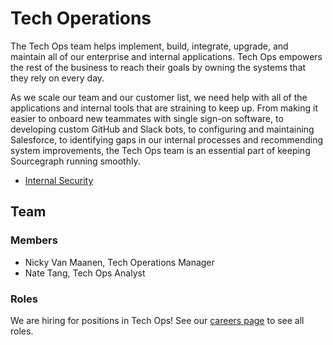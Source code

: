 # Tech Operations

The Tech Ops team helps implement, build, integrate, upgrade, and maintain all of our enterprise and internal applications. Tech Ops empowers the rest of the business to reach their goals by owning the systems that they rely on every day.

As we scale our team and our customer list, we need help with all of the applications and internal tools that are straining to keep up. From making it easier to onboard new teammates with single sign-on software, to developing custom GitHub and Slack bots, to configuring and maintaining Salesforce, to identifying gaps in our internal processes and recommending system improvements, the Tech Ops team is an essential part of keeping Sourcegraph running smoothly.

- [Internal Security](internal_security.md)

## Team

### Members

- Nicky Van Maanen, Tech Operations Manager
- Nate Tang, Tech Ops Analyst

### Roles

We are hiring for positions in Tech Ops! See our [careers page](https://boards.greenhouse.io/sourcegraph91) to see all roles.
